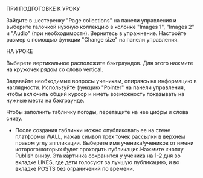 ПРИ ПОДГОТОВКЕ К УРОКУ

Зайдите в шестеренку "Page collections" на панели управления и выберите галочкой нужную коллекцию в колонке "Images 1", "Images 2" и "Audio" (при необходимости). Вернитесь в упражнение. Настройте размер с помощью функции "Change size" на панели управления.

НА УРОКЕ

Выберете вертикальное расположите бэкграундов. Для этого нажмите на кружочек рядом со слово vertical.

Задавайте необходимые вопросы ученикам, опираясь на информацию в наглядности. Используйте функцию "Pointer" на панели управления, чтобы включить общий курсор и иметь возможность показывать на нужные места на бэкграунде.

Чтобы заполнить табличку погоды, перетащите на нее цифры и слова снизу.

* После создания таблички можно опубликовать ее на стене платформы WALL, нажав символ трех точек рассылки в верхнем правом углу аппликации. Выберете имя ученика/учеников от имени которого/которых будет проходить публикация.Нажмите кнопку Publish внизу. Эта картинка сохранится у ученика на 1-2 дня во вкладке LIKES, где дети голосуют за лучшую публикацию, и во вкладке POSTS без ограничений по времени.
